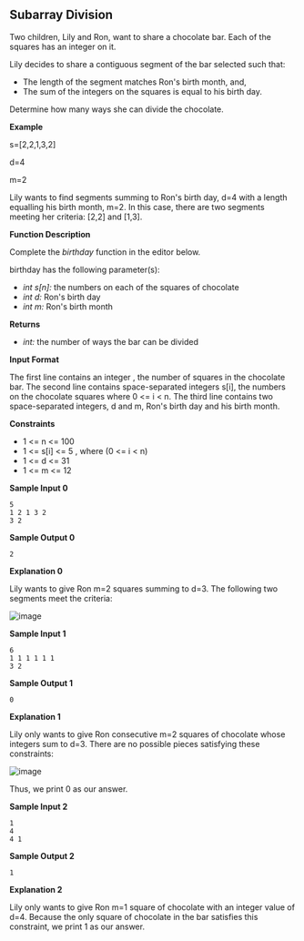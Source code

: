 ## **Subarray Division**

Two children, Lily and Ron, want to share a chocolate bar. Each of the squares has an integer on it.

Lily decides to share a contiguous segment of the bar selected such that:

- The length of the segment matches Ron's birth month, and,
- The sum of the integers on the squares is equal to his birth day.

Determine how many ways she can divide the chocolate.

**Example**

s=[2,2,1,3,2]

d=4

m=2

Lily wants to find segments summing to Ron's birth day, d=4 with a length equalling his birth month, m=2. In this case, there are two segments meeting her criteria: [2,2] and [1,3].

**Function Description**

Complete the _birthday_ function in the editor below.

birthday has the following parameter(s):

- _int s[n]:_ the numbers on each of the squares of chocolate
- _int d:_ Ron's birth day
- _int m:_ Ron's birth month

**Returns**

- _int:_ the number of ways the bar can be divided

**Input Format**

The first line contains an integer , the number of squares in the chocolate bar.
The second line contains space-separated integers s[i], the numbers on the chocolate squares where 0 <= i < n.
The third line contains two space-separated integers, d and m, Ron's birth day and his birth month.

**Constraints**

- 1 <= n <= 100
- 1 <= s[i] <= 5 , where (0 <= i < n)
- 1 <= d <= 31
- 1 <= m <= 12

**Sample Input 0**

```
5
1 2 1 3 2
3 2
```

**Sample Output 0**

```
2
```

**Explanation 0**

Lily wants to give Ron m=2 squares summing to d=3. The following two segments meet the criteria:

![image](https://s3.amazonaws.com/hr-assets/0/1489060874-a04ddb06cf-choco4.png)

**Sample Input 1**

```
6
1 1 1 1 1 1
3 2
```

**Sample Output 1**

```
0
```

**Explanation 1**

Lily only wants to give Ron consecutive m=2 squares of chocolate whose integers sum to d=3. There are no possible pieces satisfying these constraints:

![image](https://s3.amazonaws.com/hr-assets/0/1489060978-e33d905668-choco5.png)

Thus, we print 0 as our answer.

**Sample Input 2**

```
1
4
4 1
```

**Sample Output 2**

```
1
```

**Explanation 2**

Lily only wants to give Ron m=1 square of chocolate with an integer value of d=4. Because the only square of chocolate in the bar satisfies this constraint, we print 1 as our answer.
